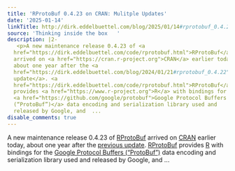 ```yaml
---
title: 'RProtoBuf 0.4.23 on CRAN: Mulitple Updates'
date: '2025-01-14'
linkTitle: http://dirk.eddelbuettel.com/blog/2025/01/14#rprotobuf_0.4.23
source: 'Thinking inside the box   '
description: |2-
   <p>A new maintenance release 0.4.23 of <a
  href="https://dirk.eddelbuettel.com/code/rprotobuf.html">RProtoBuf</a>
  arrived on <a href="https://cran.r-project.org">CRAN</a> earlier today,
  about one year after the <a
  href="https://dirk.eddelbuettel.com/blog/2024/01/21#rprotobuf_0.4.22">previous
  update</a>. <a
  href="https://dirk.eddelbuettel.com/code/rprotobuf.html">RProtoBuf</a>
  provides <a href="https://www.r-project.org">R</a> with bindings for the
  <a href="https://github.com/google/protobuf">Google Protocol Buffers
  (“ProtoBuf”)</a> data encoding and serialization library used and
  released by Google, and  ...
disable_comments: true
---
```

 <p>A new maintenance release 0.4.23 of <a
href="https://dirk.eddelbuettel.com/code/rprotobuf.html">RProtoBuf</a>
arrived on <a href="https://cran.r-project.org">CRAN</a> earlier today,
about one year after the <a
href="https://dirk.eddelbuettel.com/blog/2024/01/21#rprotobuf_0.4.22">previous
update</a>. <a
href="https://dirk.eddelbuettel.com/code/rprotobuf.html">RProtoBuf</a>
provides <a href="https://www.r-project.org">R</a> with bindings for the
<a href="https://github.com/google/protobuf">Google Protocol Buffers
(“ProtoBuf”)</a> data encoding and serialization library used and
released by Google, and  ...